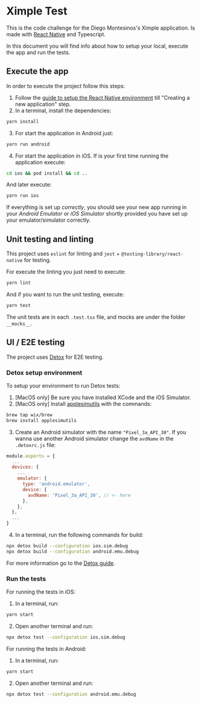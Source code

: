 # Ximple Test

This is the code challenge for the Diego Montesinos's Ximple application. Is made with [React Native](https://reactnative.dev) and Typescript.

In this document you will find info about how to setup your local, execute the app and run the tests.

## Execute the app

In order to execute the project follow this steps:

1. Follow the [guide to setup the React Native environment](https://reactnative.dev/docs/environment-setup) till "Creating a new application" step.
2. In a terminal, install the dependencies:

```bash
yarn install
```

3. For start the application in Android just:

```bash
yarn run android
```

4. For start the application in iOS. If is your first time running the application execute:

```bash
cd ios && pod install && cd ..
```

And later execute:

```bash
yarn run ios
```

If everything is set up _correctly_, you should see your new app running in your _Android Emulator_ or _iOS Simulator_ shortly provided you have set up your emulator/simulator correctly.

## Unit testing and linting

This project uses `eslint` for linting and `jest` + `@testing-library/react-native` for testing.

For execute the linting you just need to execute:

```bash
yarn lint
```

And if you want to run the unit testing, execute:

```bash
yarn test
```

The unit tests are in each `.test.tsx` file, and mocks are under the folder `__mocks__`.

## UI / E2E testing

The project uses [Detox](https://wix.github.io/Detox/) for E2E testing.

### Detox setup environment

To setup your environment to run Detox tests:

1. [MacOS only] Be sure you have installed XCode and the iOS Simulator.
2. [MacOS only] Install [applesimutils](https://github.com/wix/AppleSimulatorUtilshttps://github.com/wix/AppleSimulatorUtils) with the commands:

```bash
brew tap wix/brew
brew install applesimutils
```

3. Create an Android simulator with the name `"Pixel_3a_API_30"`. If you wanna use another Android simulator change the `avdName` in the `.detoxrc.js` file:

```js
module.exports = {
  ...
  devices: {
    ...
    emulator: {
      type: 'android.emulator',
      device: {
        avdName: 'Pixel_3a_API_30', // <- here
      },
    },
  },
  ...
}
```

4. In a terminal, run the following commands for build:

```sh
npx detox build --configuration ios.sim.debug
npx detox build --configuration android.emu.debug
```

For more information go to the [Detox guide](https://wix.github.io/Detox/docs/introduction/environment-setup).

### Run the tests

For running the tests in iOS:

1. In a terminal, run:

```sh
yarn start
```

2. Open another terminal and run:

```sh
npx detox test --configuration ios.sim.debug
```

For running the tests in Android:

1. In a terminal, run:

```sh
yarn start
```

2. Open another terminal and run:

```sh
npx detox test --configuration android.emu.debug
```
